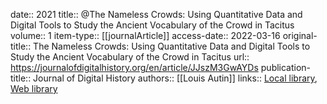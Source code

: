 date:: 2021
title:: @The Nameless Crowds: Using Quantitative Data and Digital Tools to Study the Ancient Vocabulary of the Crowd in Tacitus
volume:: 1
item-type:: [[journalArticle]]
access-date:: 2022-03-16
original-title:: The Nameless Crowds: Using Quantitative Data and Digital Tools to Study the Ancient Vocabulary of the Crowd in Tacitus
url:: https://journalofdigitalhistory.org/en/article/JJszM3GwAYDs
publication-title:: Journal of Digital History
authors:: [[Louis Autin]]
links:: [Local library](zotero://select/groups/2386895/items/A6LWC7S7), [Web library](https://www.zotero.org/groups/2386895/items/A6LWC7S7)

